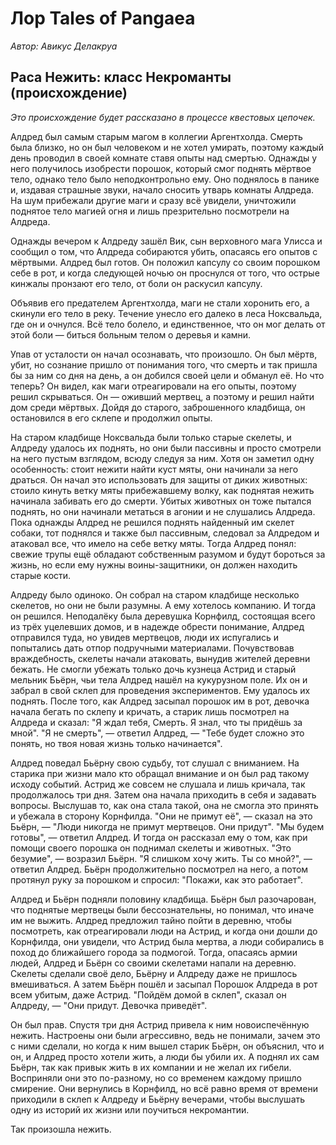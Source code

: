 # Лор Tales of Pangaea
*Автор: Авикус Делакруа*

## Раса Нежить: класс Некроманты (происхождение)
*Это происхождение будет рассказано в процессе квестовых цепочек.*

Алдред был самым старым магом в коллегии Аргентхолда. Смерть была близко, но он был человеком и не хотел умирать, поэтому каждый день проводил в своей комнате ставя опыты над смертью. Однажды у него получилось изобрести порошок, который смог поднять мёртвое тело, однако тело было неподконтрольно ему. Оно поднялось в панике и, издавая страшные звуки, начало сносить утварь комнаты Алдреда. На шум прибежали другие маги и сразу всё увидели, уничтожили поднятое тело магией огня и лишь презрительно посмотрели на Алдреда.

Однажды вечером к Алдреду зашёл Вик, сын верховного мага Улисса и сообщил о том, что Алдреда собираются убить, опасаясь его опытов с мёртвыми. Алдред был готов. Он положил капсулу со своим порошком себе в рот, и когда следующей ночью он проснулся от того, что острые кинжалы пронзают его тело, от боли он раскусил капсулу.

Объявив его предателем Аргентхолда, маги не стали хоронить его, а скинули его тело в реку. Течение унесло его далеко в леса Ноксвальда, где он и очнулся. Всё тело болело, и единственное, что он мог делать от этой боли — биться больным телом о деревья и камни.

Упав от усталости он начал осознавать, что произошло. Он был мёртв, убит, но сознание пришло от понимания того, что смерть и так пришла бы за ним со дня на день, а он добился своей цели и обманул её. Но что теперь? Он видел, как маги отреагировали на его опыты, поэтому решил скрываться. Он — оживший мертвец, а поэтому и решил найти дом среди мёртвых. Дойдя до старого, заброшенного кладбища, он остановился в его склепе и продолжил опыты.

На старом кладбище Ноксвальда были только старые скелеты, и Алдреду удалось их поднять, но они были пассивны и просто смотрели на него пустым взглядом, всюду следуя за ним. Хотя он заметил одну особенность: стоит нежити найти куст мяты, они начинали за него драться. Он начал это использовать для защиты от диких животных: стоило кинуть ветку мяты прибежавшему волку, как поднятая нежить начинала забивать его до смерти. Убитых животных он тоже пытался поднять, но они начинали метаться в агонии и не слушались Алдреда. Пока однажды Алдред не решился поднять найденный им скелет собаки, тот поднялся и также был пассивным, следовал за Алдредом и атаковал все, что имело на себе ветку мяты. Тогда Алдред понял: свежие трупы ещё обладают собственным разумом и будут бороться за жизнь, но если ему нужны воины-защитники, он должен находить старые кости.

Алдреду было одиноко. Он собрал на старом кладбище несколько скелетов, но они не были разумны. А ему хотелось компанию. И тогда он решился. Неподалёку была деревушка Корнфилд, состоящая всего из трёх уцелевших домов, и в надежде обрести понимание, Алдред отправился туда, но увидев мертвецов, люди их испугались и попытались дать отпор подручными материалами. Почувствовав враждебность, скелеты начали атаковать, вынудив жителей деревни бежать. Не смогли убежать только дочь кузнеца Астрид и старый мельник Бьёрн, чьи тела Алдред нашёл на кукурузном поле. Их он и забрал в свой склеп для проведения экспериментов. Ему удалось их поднять. После того, как Алдред засыпал порошок им в рот, девочка начала бегать по склепу и кричать, а старик лишь посмотрел на Алдреда и сказал: "Я ждал тебя, Смерть. Я знал, что ты придёшь за мной". "Я не смерть", — ответил Алдред, — "Тебе будет сложно это понять, но твоя новая жизнь только начинается".

Алдред поведал Бьёрну свою судьбу, тот слушал с вниманием. На старика при жизни мало кто обращал внимание и он был рад такому исходу событий. Астрид же совсем не слушала и лишь кричала, так продолжалось три дня. Затем она начала приходить в себя и задавать вопросы. Выслушав то, как она стала такой, она не смогла это принять и убежала в сторону Корнфилда. "Они не примут её", — сказал на это Бьёрн, — "Люди никогда не примут мертвецов. Они придут". "Мы будем готовы", — ответил Алдред. И тогда он рассказал ему о том, как при помощи своего порошка он поднимал скелеты и животных. "Это безумие", — возразил Бьёрн. "Я слишком хочу жить. Ты со мной?", — ответил Алдред. Бьёрн продолжительно посмотрел на него, а потом протянул руку за порошком и спросил: "Покажи, как это работает".

Алдред и Бьёрн подняли половину кладбища. Бьёрн был разочарован, что поднятые мертвецы были бессознательны, но понимал, что иначе им не выжить. Алдред предложил тайно пойти в деревню, чтобы посмотреть, как отреагировали люди на Астрид, и когда они дошли до Корнфилда, они увидели, что Астрид была мертва, а люди собирались в поход до ближайшего города за подмогой. Тогда, опасаясь армии людей, Алдред и Бьёрн со своими скелетами напали на деревню. Скелеты сделали своё дело, Бьёрну и Алдреду даже не пришлось вмешиваться. А затем Бьёрн пошёл и засыпал Порошок Алдреда в рот всем убитым, даже Астрид. "Пойдём домой в склеп", сказал он Алдреду, — "Они придут. Девочка приведёт".

Он был прав. Спустя три дня Астрид привела к ним новоиспечённую нежить. Настроены они были агрессивно, ведь не понимали, зачем это с ними сделали, но когда к ним вышел старик Бьёрн, он объяснил, что и он, и Алдред просто хотели жить, а люди бы убили их. А поднял их сам Бьёрн, так как привык жить в их компании и не желал их гибели. Восприняли они это по-разному, но со временем каждому пришло смирение. Они вернулись в Корнфилд, но всё равно время от времени приходили в склеп к Алдреду и Бьёрну вечерами, чтобы выслушать одну из историй их жизни или поучиться некромантии.

Так произошла нежить.